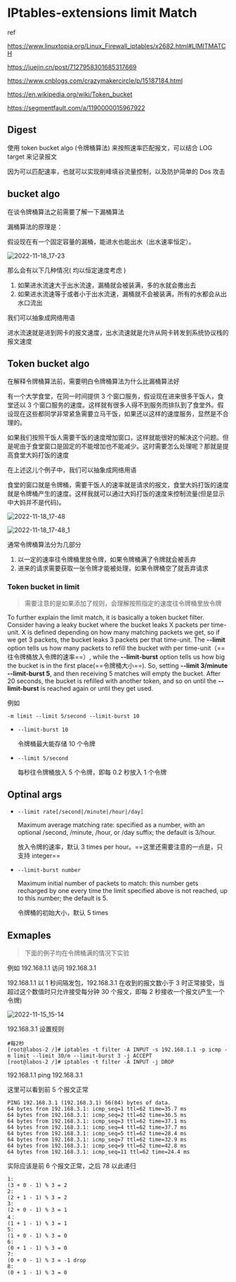 # IPtables-extensions limit Match

ref

https://www.linuxtopia.org/Linux_Firewall_iptables/x2682.html#LIMITMATCH

https://juejin.cn/post/7127958301685317669

https://www.cnblogs.com/crazymakercircle/p/15187184.html

https://en.wikipedia.org/wiki/Token_bucket

https://segmentfault.com/a/1190000015967922

## Digest

使用 token bucket algo (令牌桶算法) 来按照速率匹配报文，可以结合 LOG target 来记录报文

因为可以匹配速率，也就可以实现削峰填谷流量控制，以及防护简单的 Dos 攻击

## bucket algo

在谈令牌桶算法之前需要了解一下漏桶算法

漏桶算法的原理是：

假设现在有一个固定容量的漏桶，能进水也能出水（出水速率恒定）。

![2022-11-18_17-23](https://cdn.staticaly.com/gh/dhay3/image-repo@master/20221117/2022-11-18_17-23.btdpon7pwlk.webp)

那么会有以下几种情况( 均以恒定速度考虑 )

1. 如果进水流速大于出水流速，漏桶就会被装满，多的水就会撒出去
2. 如果进水流速等于或者小于出水流速，漏桶就不会被装满，所有的水都会从出水口流出

我们可以抽象成网络用语

进水流速就是进到网卡的报文速度，出水流速就是允许从网卡转发到系统协议栈的报文速度

## Token bucket algo

在解释令牌桶算法前，需要明白令牌桶算法为什么比漏桶算法好

有一个大学食堂，在同一时间提供 3 个窗口服务，假设现在进来很多干饭人，食堂还以 3 个窗口服务的速度。这样就有很多人得不到服务而排队到了食堂外。假设现在这些都同学非常紧急需要立马干饭，如果还以这样的速度服务，显然是不合理的。

如果我们按照干饭人需要干饭的速度增加窗口，这样就能很好的解决这个问题。但是呢由于食堂窗口是固定的不能增加也不能减少。这时需要怎么处理呢？那就是提高食堂大妈打饭的速度

在上述这儿个例子中，我们可以抽象成网络用语

食堂的窗口就是令牌桶，需要干饭人的速率就是请求的报文，食堂大妈打饭的速度就是令牌桶产生的速度。这样我就可以通过大妈打饭的速度来控制流量(但是显示中大妈并不是代码)。

![2022-11-18_17-48](https://cdn.staticaly.com/gh/dhay3/image-repo@master/20221117/2022-11-18_17-48.30kqpn19wcn4.webp)

![2022-11-18_17-48_1](https://cdn.staticaly.com/gh/dhay3/image-repo@master/20221117/2022-11-18_17-48_1.28owgblow6io.webp)

通常令牌桶算法分为几部分

1. 以一定的速率往令牌桶里放令牌，如果令牌桶满了令牌就会被丢弃
2. 进来的请求需要获取一张令牌才能被处理，如果令牌桶空了就丢弃请求

### Token bucket in limit

> 需要注意的是如果添加了规则，会理解按照指定的速度往令牌桶里放令牌

To further explain the limit match, it is basically a token bucket filter. Consider having a leaky bucket where the bucket leaks X packets per time-unit. X is defined depending on how many matching packets we get, so if we get 3 packets, the bucket leaks 3 packets per that time-unit. The **--limit** option tells us how many packets to refill the bucket with per time-unit（==往令牌桶放入令牌的速率==）, while the **--limit-burst** option tells us how big the bucket is in the first place(==令牌桶大小==). So, setting **--limit 3/minute --limit-burst 5**, and then receiving 5 matches will empty the bucket. After 20 seconds, the bucket is refilled with another token, and so on until the **--limit-burst** is reached again or until they get used.

例如

```
-m limit --limit 5/second --limit-burst 10
```

- `--limit-burst 10`

  令牌桶最大能存储 10 个令牌

- `--limit 5/second`

  每秒往令牌桶放入 5 个令牌，即每 0.2 秒放入 1 个令牌

## Optinal args

- `--limit rate[/second|/minute|/hour|/day] `

  Maximum  average  matching  rate:  specified  as a number, with an optional /second, /minute, /hour, or /day suffix; the default is 3/hour. 

  放入令牌的速率，默认 3 times per hour。==这里还需要注意的一点是，只支持 integer==

- `--limit-burst number `

  Maximum initial number of packets to match: this number gets recharged by one every time the limit specified above is not  reached,  up  to this number; the default is 5.

  令牌桶的初始大小，默认 5 times

## Exmaples

> 下面的例子均在令牌桶满的情况下实验

例如 192.168.1.1 访问 192.168.3.1 

192.168.1.1 以 1 秒间隔发包，192.168.3.1 在收到的报文数小于 3 时正常接受，当超过这个数值时只允许接受每分钟 30 个报文，即每 2 秒接收一个报文(产生一个令牌)

![2022-11-15_15-14](https://cdn.staticaly.com/gh/dhay3/image-repo@master/20221115/2022-11-15_15-14.56e538jrk8w0.webp)

192.168.3.1 设置规则

```
#每2秒
[root@labos-2 /]# iptables -t filter -A INPUT -s 192.168.1.1 -p icmp -m limit --limit 30/m --limit-burst 3 -j ACCEPT
[root@labos-2 /]# iptables -t filter -A INPUT -j DROP
```

192.168.1.1 ping 192.168.3.1

这里可以看到前 5 个报文正常

```
PING 192.168.3.1 (192.168.3.1) 56(84) bytes of data.
64 bytes from 192.168.3.1: icmp_seq=1 ttl=62 time=35.7 ms
64 bytes from 192.168.3.1: icmp_seq=2 ttl=62 time=36.5 ms
64 bytes from 192.168.3.1: icmp_seq=3 ttl=62 time=37.1 ms
64 bytes from 192.168.3.1: icmp_seq=4 ttl=62 time=37.7 ms
64 bytes from 192.168.3.1: icmp_seq=5 ttl=62 time=28.4 ms
64 bytes from 192.168.3.1: icmp_seq=7 ttl=62 time=32.9 ms
64 bytes from 192.168.3.1: icmp_seq=9 ttl=62 time=42.8 ms
64 bytes from 192.168.3.1: icmp_seq=11 ttl=62 time=24.4 ms
```

实际应该是前 6 个报文正常，之后 78 以此递归

```
1:
(3 + 0 - 1) % 3 = 2
2:
(2 + 1 - 1) % 3 = 2
3:
(2 + 0 - 1) % 3 = 1
4：
(1 + 1 - 1) % 3 = 1
5:
(1 + 0 - 1) % 3 = 0
6:
(0 + 1 - 1) % 3 = 0
7:
(0 + 0 - 1) % 3 = -1 drop
8:
(0 + 1 - 1) % 3 = 0
```

